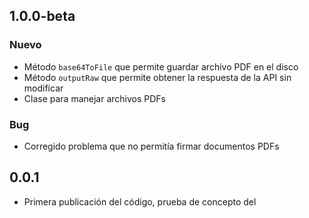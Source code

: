 ## 1.0.0-beta

### Nuevo

* Método `base64ToFile` que permite guardar archivo PDF en el disco
* Método `outputRaw` que permite obtener la respuesta de la API sin modificar
* Clase para manejar archivos PDFs


### Bug

* Corregido problema que no permitía firmar documentos PDFs

## 0.0.1

* Primera publicación del código, prueba de concepto del